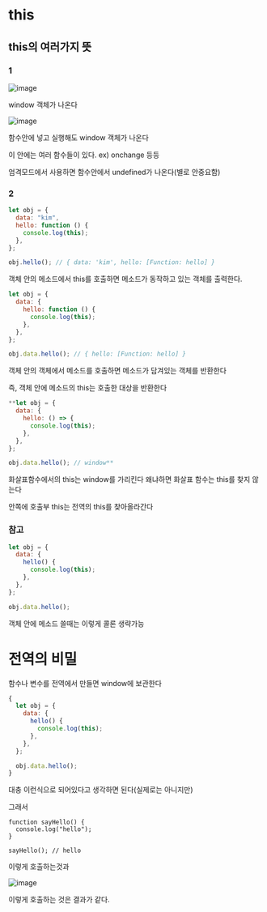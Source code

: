 # this

## this의 여러가지 뜻

### 1

![image](https://github.com/rowooncoding/frontend-theory/assets/114975279/a2632d53-6698-44b2-957d-0f0870018200)

window 객체가 나온다

![image](https://github.com/rowooncoding/frontend-theory/assets/114975279/8b6eb5fc-f2b8-456d-a709-db95ae8c00fb)

함수안에 넣고 실행해도 window 객체가 나온다

이 안에는 여러 함수들이 있다. ex) onchange 등등

엄격모드에서 사용하면 함수안에서 undefined가 나온다(별로 안중요함)

### 2

```jsx
let obj = {
  data: "kim",
  hello: function () {
    console.log(this);
  },
};

obj.hello(); // { data: 'kim', hello: [Function: hello] }
```

객체 안의 메소드에서 this를 호출하면 메소드가 동작하고 있는 객체를 출력한다.

```jsx
let obj = {
  data: {
    hello: function () {
      console.log(this);
    },
  },
};

obj.data.hello(); // { hello: [Function: hello] }
```

객체 안의 객체에서 메소드를 호출하면 메소드가 담겨있는 객체를 반환한다

즉, 객체 안에 메소드의 this는 호출한 대상을 반환한다

```jsx
**let obj = {
  data: {
    hello: () => {
      console.log(this);
    },
  },
};

obj.data.hello(); // window**
```

화살표함수에서의 this는 window를 가리킨다 왜냐하면 화살표 함수는 this를 찾지 않는다

안쪽에 호출부 this는 전역의 this를 찾아올라간다

### 참고

```jsx
let obj = {
  data: {
    hello() {
      console.log(this);
    },
  },
};

obj.data.hello();
```

객체 안에 메소드 쓸때는 이렇게 콜론 생략가능

# 전역의 비밀

함수나 변수를 전역에서 만들면 window에 보관한다

```jsx
{
  let obj = {
    data: {
      hello() {
        console.log(this);
      },
    },
  };

  obj.data.hello();
}
```

대충 이런식으로 되어있다고 생각하면 된다(실제로는 아니지만)

그래서

```
function sayHello() {
  console.log("hello");
}

sayHello(); // hello
```

이렇게 호출하는것과

![image](https://github.com/rowooncoding/frontend-theory/assets/114975279/1abf215c-b1c4-40ab-a258-7bf57e7bd26d)

이렇게 호출하는 것은 결과가 같다.
